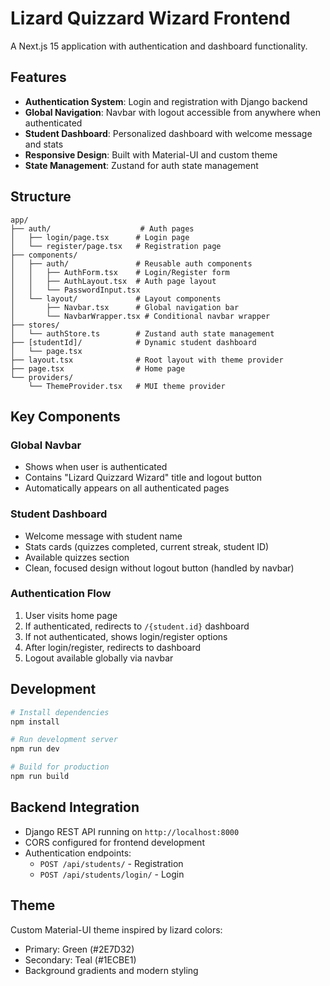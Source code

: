 # Lizard Quizzard Wizard Frontend

A Next.js 15 application with authentication and dashboard functionality.

## Features

- **Authentication System**: Login and registration with Django backend
- **Global Navigation**: Navbar with logout accessible from anywhere when authenticated
- **Student Dashboard**: Personalized dashboard with welcome message and stats
- **Responsive Design**: Built with Material-UI and custom theme
- **State Management**: Zustand for auth state management

## Structure

```
app/
├── auth/                    # Auth pages
│   ├── login/page.tsx      # Login page
│   └── register/page.tsx   # Registration page
├── components/
│   ├── auth/               # Reusable auth components
│   │   ├── AuthForm.tsx    # Login/Register form
│   │   ├── AuthLayout.tsx  # Auth page layout
│   │   └── PasswordInput.tsx
│   └── layout/             # Layout components
│       ├── Navbar.tsx      # Global navigation bar
│       └── NavbarWrapper.tsx # Conditional navbar wrapper
├── stores/
│   └── authStore.ts        # Zustand auth state management
├── [studentId]/            # Dynamic student dashboard
│   └── page.tsx
├── layout.tsx              # Root layout with theme provider
├── page.tsx                # Home page
└── providers/
    └── ThemeProvider.tsx   # MUI theme provider
```

## Key Components

### Global Navbar
- Shows when user is authenticated
- Contains "Lizard Quizzard Wizard" title and logout button
- Automatically appears on all authenticated pages

### Student Dashboard
- Welcome message with student name
- Stats cards (quizzes completed, current streak, student ID)
- Available quizzes section
- Clean, focused design without logout button (handled by navbar)

### Authentication Flow
1. User visits home page
2. If authenticated, redirects to `/{student.id}` dashboard
3. If not authenticated, shows login/register options
4. After login/register, redirects to dashboard
5. Logout available globally via navbar

## Development

```bash
# Install dependencies
npm install

# Run development server
npm run dev

# Build for production
npm run build
```

## Backend Integration

- Django REST API running on `http://localhost:8000`
- CORS configured for frontend development
- Authentication endpoints:
  - `POST /api/students/` - Registration
  - `POST /api/students/login/` - Login

## Theme

Custom Material-UI theme inspired by lizard colors:
- Primary: Green (#2E7D32)
- Secondary: Teal (#1ECBE1)
- Background gradients and modern styling

